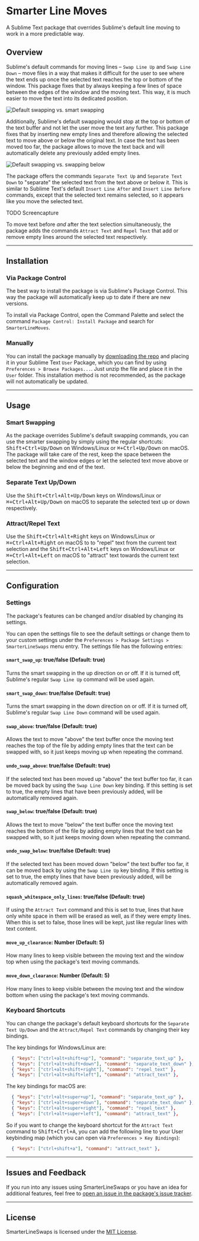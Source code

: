 # Smarter Line Moves
A Sublime Text package that overrides Sublime's default line moving to work in a more predictable way.


## Overview
Sublime's default commands for moving lines – `Swap Line Up` and `Swap Line Down` – move files in a way that makes it difficult for the user to see where the text ends up once the selected text reaches the top or bottom of the window. This package fixes that by always keeping a few lines of space between the edges of the window and the moving text. This way, it is much easier to move the text into its dedicated position.

![Default swapping vs. smart swapping](https://user-images.githubusercontent.com/9803905/141032555-1bb01e54-7c68-43cd-86b1-ca0697b1f889.gif)

Additionally, Sublime's default swapping would stop at the top or bottom of the text buffer and not let the user move the text any further. This package fixes that by inserting new empty lines and therefore allowing the selected text to move above or below the original text. In case the text has been moved too far, the package allows to move the text back and will automatically delete any previously added empty lines.

![Default swapping vs. swapping below](https://user-images.githubusercontent.com/9803905/141029958-b9c9919a-7fea-4013-91a2-8027243fe9d8.gif)

The package offers the commands `Separate Text Up` and `Separate Text Down` to "separate" the selected text from the text above or below it. This is similar to Sublime Text's default `Insert Line After` and `Insert Line Before` commands, except that the selected text remains selected, so it appears like you move the selected text.

TODO Screencapture

To move text before *and* after the text selection simultaneously, the package adds the commands `Attract Text` and `Repel Text` that add or remove empty lines around the selected text respectively.

-------------------------------------------------------------------------------


## Installation ##

### Via Package Control ###

The best way to install the package is via Sublime's Package Control. This way the package will automatically keep up to date if there are new versions.

To install via Package Control, open the Command Palette and select the command `Package Control: Install Package` and search for `SmarterLineMoves`.

### Manually ###

You can install the package manually by [downloading the repo](https://api.github.com/repos/trych/SmarterLineMoves/zipball) and placing it in your Sublime Text `User` Package, which you can find by using `Preferences > Browse Packages...`. Just unzip the file and place it in the `User` folder. This installation method is not recommended, as the package will not automatically be updated.


-------------------------------------------------------------------------------


## Usage

### Smart Swapping

As the package overrides Sublime's default swapping commands, you can use the smarter swapping by simply using the regular shortcuts: <kbd>Shift+Ctrl+Up/Down</kbd> on Windows/Linux or <kbd>&#8984;+Ctrl+Up/Down</kbd> on macOS. The package will take care of the rest, keep the space between the selected text and the window edges or let the selected text move above or below the beginning and end of the text.

### Separate Text Up/Down

Use the <kbd>Shift+Ctrl+Alt+Up/Down</kbd> keys on Windows/Linux or <kbd>&#8984;+Ctrl+Alt+Up/Down</kbd> on macOS to separate the selected text up or down respectively.

### Attract/Repel Text

Use the <kbd>Shift+Ctrl+Alt+Right</kbd> keys on Windows/Linux or <kbd>&#8984;+Ctrl+Alt+Right</kbd> on macOS to to "repel" text from the current text selection and the <kbd>Shift+Ctrl+Alt+Left</kbd> keys on Windows/Linux or <kbd>&#8984;+Ctrl+Alt+Left</kbd> on macOS to "attract" text towards the current text selection.

-------------------------------------------------------------------------------


## Configuration

### Settings

The package's features can be changed and/or disabled by changing its settings.

You can open the settings file to see the default settings or change them to your custom settings under the `Preferences > Package Settings > SmarterLineSwaps` menu entry. The settings file has the following entries:

#### `smart_swap_up`: true/false (Default: true)

Turns the smart swapping in the up direction on or off. If it is turned off, Sublime's regular `Swap Line Up` command will be used again.

#### `smart_swap_down`: true/false (Default: true)

Turns the smart swapping in the down direction on or off. If it is turned off, Sublime's regular `Swap Line Down` command will be used again.

#### `swap_above`: true/false (Default: true)

Allows the text to move "above" the text buffer once the moving text reaches the top of the file by adding empty lines that the text can be swapped with, so it just keeps moving up when repeating the command.

#### `undo_swap_above`: true/false (Default: true)

If the selected text has been moved up "above" the text buffer too far, it can be moved back by using the `Swap Line Down` key binding. If this setting is set to true, the empty lines that have been previously added, will be automatically removed again.

#### `swap_below`: true/false (Default: true)

Allows the text to move "below" the text buffer once the moving text reaches the bottom of the file by adding empty lines that the text can be swapped with, so it just keeps moving down when repeating the command.

#### `undo_swap_below`: true/false (Default: true)

If the selected text has been moved down "below" the text buffer too far, it can be moved back by using the `Swap Line Up` key binding. If this setting is set to true, the empty lines that have been previously added, will be automatically removed again.

#### `squash_whitespace_only_lines`: true/false (Default: true)

If using the `Attract Text` command and this is set to true, lines that have only white space in them will be erased as well, as if they were empty lines. When this is set to false, those lines will be kept, just like regular lines with text content.

#### `move_up_clearance`: Number (Default: 5)

How many lines to keep visible between the moving text and the window top when using the package's text moving commands.

#### `move_down_clearance`: Number (Default: 5)

How many lines to keep visible between the moving text and the window bottom when using the package's text moving commands.

### Keyboard Shortcuts

You can change the package's default keyboard shortcuts for the `Separate Text Up/Down` and the `Attract/Repel Text` commands by changing their key bindings.

The key bindings for Windows/Linux are:

```json
  { "keys": ["ctrl+alt+shift+up"], "command": "separate_text_up" },
  { "keys": ["ctrl+alt+shift+down"], "command": "separate_text_down" },
  { "keys": ["ctrl+alt+shift+right"], "command": "repel_text" },
  { "keys": ["ctrl+alt+shift+left"], "command": "attract_text" },
```

The key bindings for macOS are:

```json
  { "keys": ["ctrl+alt+super+up"], "command": "separate_text_up" },
  { "keys": ["ctrl+alt+super+down"], "command": "separate_text_down" },
  { "keys": ["ctrl+alt+super+right"], "command": "repel_text" },
  { "keys": ["ctrl+alt+super+left"], "command": "attract_text" },
```

So if you want to change the keyboard shortcut for the `Attract Text` command to <kbd>Shift+Ctrl+A</kbd>, you can add the following line to your User keybinding map (which you can open via `Preferences > Key Bindings`):

```json
  { "keys": ["ctrl+shift+a"], "command": "attract_text" },
```

-------------------------------------------------------------------------------


## Issues and Feedback

If you run into any issues using SmarterLineSwaps or you have an idea for additional features, feel free to [open an issue in the package's issue tracker](https://github.com/trych/SmarterLineSwaps/issues).


-------------------------------------------------------------------------------


## License

SmarterLineSwaps is licensed under the [MIT License](LICENSE).
